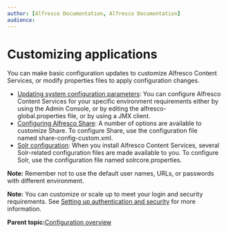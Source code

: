 ```yaml
---
author: [Alfresco Documentation, Alfresco Documentation]
audience: 
---
```


# Customizing applications

You can make basic configuration updates to customize Alfresco Content Services, or modify properties files to apply configuration changes.

-   [Updating system configuration parameters](configuration-overview.md): You can configure Alfresco Content Services for your specific environment requirements either by using the Admin Console, or by editing the alfresco-global.properties file, or by using a JMX client.
-   [Configuring Alfresco Share](share-configuring-intro.md): A number of options are available to customize Share. To configure Share, use the configuration file named share-config-custom.xml.
-   [Solr configuration](solr4-config-files.md): When you install Alfresco Content Services, several Solr-related configuration files are made available to you. To configure Solr, use the configuration file named solrcore.properties.

**Note:** Remember not to use the default user names, URLs, or passwords with different environment.

**Note:** You can customize or scale up to meet your login and security requirements. See [Setting up authentication and security](auth-intro.md) for more information.

**Parent topic:**[Configuration overview](../concepts/configuration-overview.md)

